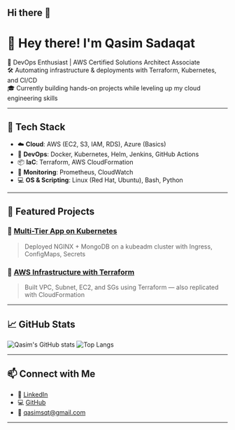 ## Hi there 👋

# 👋 Hey there! I'm Qasim Sadaqat

🚀 DevOps Enthusiast | AWS Certified Solutions Architect Associate  
🛠️ Automating infrastructure & deployments with Terraform, Kubernetes, and CI/CD  
🎓 Currently building hands-on projects while leveling up my cloud engineering skills  

---

## 🧰 Tech Stack

- ☁️ **Cloud**: AWS (EC2, S3, IAM, RDS), Azure (Basics)
- 🚀 **DevOps**: Docker, Kubernetes, Helm, Jenkins, GitHub Actions
- 📦 **IaC**: Terraform, AWS CloudFormation
- 📡 **Monitoring**: Prometheus, CloudWatch
- 💻 **OS & Scripting**: Linux (Red Hat, Ubuntu), Bash, Python

---

## 📌 Featured Projects

### 🔹 [Multi-Tier App on Kubernetes](https://github.com/qasimsqt/k8s-multi-tier-app)
> Deployed NGINX + MongoDB on a kubeadm cluster with Ingress, ConfigMaps, Secrets

### 🔹 [AWS Infrastructure with Terraform](https://github.com/qasimsqt/aws-terraform-infra)
> Built VPC, Subnet, EC2, and SGs using Terraform — also replicated with CloudFormation

---

## 📈 GitHub Stats 

![Qasim's GitHub stats](https://github-readme-stats.vercel.app/api?username=qasimsqt&show_icons=true&theme=tokyonight)
![Top Langs](https://github-readme-stats.vercel.app/api/top-langs/?username=qasimsqt&layout=compact&theme=tokyonight)

---

## 📫 Connect with Me

- 💼 [LinkedIn](https://linkedin.com/in/qasim-sadaqat)
- 💻 [GitHub](https://github.com/qasimsqt)
- 📧 qasimsqt@gmail.com

---
